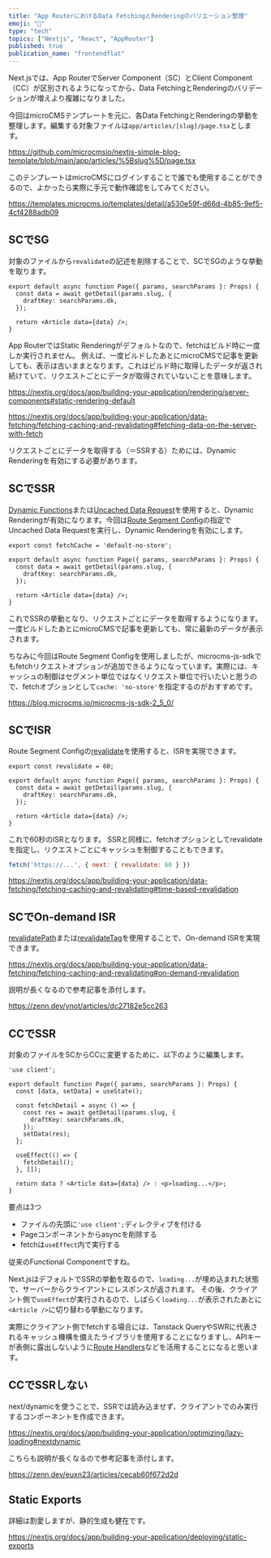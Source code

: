 ```yaml
---
title: "App RouterにおけるData FetchingとRenderingのバリエーション整理"
emoji: "💬"
type: "tech"
topics: ["Nextjs", "React", "AppRouter"]
published: true
publication_name: "frontendflat"
---
```


Next.jsでは、App RouterでServer Component（SC）とClient Component（CC）が区別されるようになってから、Data FetchingとRenderingのバリデーションが増えより複雑になりました。

今回はmicroCMSテンプレートを元に、各Data FetchingとRenderingの挙動を整理します。編集する対象ファイルは`app/articles/[slug]/page.tsx`とします。

https://github.com/microcmsio/nextjs-simple-blog-template/blob/main/app/articles/%5Bslug%5D/page.tsx

このテンプレートはmicroCMSにログインすることで誰でも使用することができるので、よかったら実際に手元で動作確認をしてみてください。

https://templates.microcms.io/templates/detail/a530e59f-d66d-4b85-9ef5-4cf4288adb09

## SCでSG

対象のファイルから`revalidate`の記述を削除することで、SCでSGのような挙動を取ります。

```jsx:app/articles/[slug]/page.tsx
export default async function Page({ params, searchParams }: Props) {
  const data = await getDetail(params.slug, {
    draftKey: searchParams.dk,
  });

  return <Article data={data} />;
}
```

App RouterではStatic Renderingがデフォルトなので、fetchはビルド時に一度しか実行されません。
例えば、一度ビルドしたあとにmicroCMSで記事を更新しても、表示は古いままとなります。これはビルド時に取得したデータが返され続けていて、リクエストごとにデータが取得されていないことを意味します。

https://nextjs.org/docs/app/building-your-application/rendering/server-components#static-rendering-default

https://nextjs.org/docs/app/building-your-application/data-fetching/fetching-caching-and-revalidating#fetching-data-on-the-server-with-fetch

リクエストごとにデータを取得する（＝SSRする）ためには、Dynamic Renderingを有効にする必要があります。

## SCでSSR

[Dynamic Functions](https://nextjs.org/docs/app/building-your-application/rendering/server-components#dynamic-functions)または[Uncached Data Request](https://nextjs.org/docs/app/building-your-application/data-fetching/fetching-caching-and-revalidating#opting-out-of-data-caching)を使用すると、Dynamic Renderingが有効になります。今回は[Route Segment Config](https://nextjs.org/docs/app/api-reference/file-conventions/route-segment-config)の指定でUncached Data Requestを実行し、Dynamic Renderingを有効にします。

```jsx:app/articles/[slug]/page.tsx
export const fetchCache = 'default-no-store';

export default async function Page({ params, searchParams }: Props) {
  const data = await getDetail(params.slug, {
    draftKey: searchParams.dk,
  });

  return <Article data={data} />;
}
```

これでSSRの挙動となり、リクエストごとにデータを取得するようになります。一度ビルドしたあとにmicroCMSで記事を更新しても、常に最新のデータが表示されます。

ちなみに今回はRoute Segment Configを使用しましたが、microcms-js-sdkでもfetchリクエストオプションが追加できるようになっています。実際には、キャッシュの制御はセグメント単位ではなくリクエスト単位で行いたいと思うので、fetchオプションとして`cache: 'no-store'`を指定するのがおすすめです。

https://blog.microcms.io/microcms-js-sdk-2_5_0/

## SCでISR

Route Segment Configの[revalidate](https://nextjs.org/docs/app/api-reference/file-conventions/route-segment-config#revalidate)を使用すると、ISRを実現できます。

```jsx:app/articles/[slug]/page.tsx
export const revalidate = 60;

export default async function Page({ params, searchParams }: Props) {
  const data = await getDetail(params.slug, {
    draftKey: searchParams.dk,
  });

  return <Article data={data} />;
}
```

これで60秒のISRとなります。 
SSRと同様に、fetchオプションとしてrevalidateを指定し、リクエストごとにキャッシュを制御することもできます。

```jsx
fetch('https://...', { next: { revalidate: 60 } })
```

https://nextjs.org/docs/app/building-your-application/data-fetching/fetching-caching-and-revalidating#time-based-revalidation

## SCでOn-demand ISR

[revalidatePath](https://nextjs.org/docs/app/api-reference/functions/revalidatePath)または[revalidateTag](https://nextjs.org/docs/app/api-reference/functions/revalidateTag)を使用することで、On-demand ISRを実現できます。

https://nextjs.org/docs/app/building-your-application/data-fetching/fetching-caching-and-revalidating#on-demand-revalidation

説明が長くなるので参考記事を添付します。

https://zenn.dev/ynot/articles/dc27182e5cc263

## CCでSSR

対象のファイルをSCからCCに変更するために、以下のように編集します。

```jsx:app/articles/[slug]/page.tsx
'use client';

export default function Page({ params, searchParams }: Props) {
  const [data, setData] = useState();

  const fetchDetail = async () => {
    const res = await getDetail(params.slug, {
      draftKey: searchParams.dk,
    });
    setData(res);
  };

  useEffect(() => {
    fetchDetail();
  }, []);

  return data ? <Article data={data} /> : <p>loading...</p>;
}
```

要点は3つ

- ファイルの先頭に`'use client';`ディレクティブを付ける
- Pageコンポーネントからasyncを削除する
- fetchは`useEffect`内で実行する

従来のFunctional Componentですね。

Next.jsはデフォルトでSSRの挙動を取るので、`loading...`が埋め込まれた状態で、サーバーからクライアントにレスポンスが返されます。
その後、クライアント側で`useEffect`が実行されるので、しばらく`loading...`が表示されたあとに`<Article />`に切り替わる挙動になります。

実際にクライアント側でfetchする場合には、Tanstack QueryやSWRに代表されるキャッシュ機構を備えたライブラリを使用することになりますし、APIキーが表側に露出しないように[Route Handlers](https://nextjs.org/docs/app/building-your-application/routing/route-handlers)などを活用することになると思います。


## CCでSSRしない

next/dynamicを使うことで、SSRでは読み込ませず、クライアントでのみ実行するコンポーネントを作成できます。

https://nextjs.org/docs/app/building-your-application/optimizing/lazy-loading#nextdynamic

こちらも説明が長くなるので参考記事を添付します。

https://zenn.dev/euxn23/articles/cecab60f672d2d

## Static Exports

詳細は割愛しますが、静的生成も健在です。

https://nextjs.org/docs/app/building-your-application/deploying/static-exports